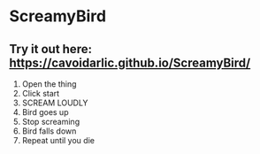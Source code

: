 # ScreamyBird
## Try it out here: https://cavoidarlic.github.io/ScreamyBird/
1. Open the thing
2. Click start
3. SCREAM LOUDLY
4. Bird goes up
5. Stop screaming
6. Bird falls down
7. Repeat until you die
